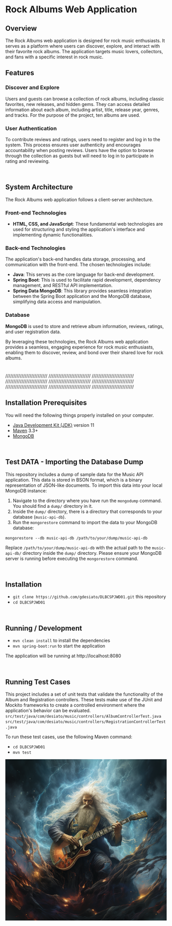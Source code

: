 # Rock Albums Web Application

## Overview
The Rock Albums web application is designed for rock music enthusiasts. It serves as a platform where users can discover, explore, and interact with their favorite rock albums. The application targets music lovers, collectors, and fans with a specific interest in rock music.

## Features

### Discover and Explore
Users and guests can browse a collection of rock albums, including classic favorites, new releases, and hidden gems. They can access detailed information about each album, including artist, title, release year, genres, and tracks. For the purpose of the project, ten albums are used.

### User Authentication
To contribute reviews and ratings, users need to register and log in to the system. This process ensures user authenticity and encourages accountability when posting reviews. Users have the option to browse through the collection as guests but will need to log in to participate in rating and reviewing.

<br>

## System Architecture
The Rock Albums web application follows a client-server architecture.

### Front-end Technologies
- **HTML, CSS, and JavaScript**: These fundamental web technologies are used for structuring and styling the application's interface and implementing dynamic functionalities.

### Back-end Technologies
The application's back-end handles data storage, processing, and communication with the front-end. The chosen technologies include:
- **Java**: This serves as the core language for back-end development.
- **Spring Boot**: This is used to facilitate rapid development, dependency management, and RESTful API implementation.
- **Spring Data MongoDB**: This library provides seamless integration between the Spring Boot application and the MongoDB database, simplifying data access and manipulation.

### Database
**MongoDB** is used to store and retrieve album information, reviews, ratings, and user registration data.

By leveraging these technologies, the Rock Albums web application provides a seamless, engaging experience for rock music enthusiasts, enabling them to discover, review, and bond over their shared love for rock albums.

#
//////////////////////////
//////////////////////////
////////////////////////// \
//////////////////////////
//////////////////////////
////////////////////////// \
//////////////////////////
//////////////////////////
////////////////////////// 

###
## Installation Prerequisites

You will need the following things properly installed on your computer.

* [Java Development Kit (JDK)](https://adoptopenjdk.net/index.html) version 11
* [Maven](https://maven.apache.org/download.cgi) 3.3+
* [MongoDB](https://www.mongodb.com/try/download/community)


<br>

## Test DATA - Importing the Database Dump

This repository includes a dump of sample data for the Music API application. This data is stored in BSON format, which is a binary representation of JSON-like documents. To import this data into your local MongoDB instance:

1. Navigate to the directory where you have run the `mongodump` command. You should find a `dump/` directory in it.
2. Inside the `dump/` directory, there is a directory that corresponds to your database (`music-api-db`).
3. Run the `mongorestore` command to import the data to your MongoDB database:

`mongorestore --db music-api-db /path/to/your/dump/music-api-db`

Replace `/path/to/your/dump/music-api-db` with the actual path to the `music-api-db/` directory inside the `dump/` directory. Please ensure your MongoDB server is running before executing the `mongorestore` command.



<br>

## Installation

* `git clone https://github.com/gdesiato/DLBCSPJWD01.git` this repository
* `cd DLBCSPJWD01`

<br>

## Running / Development

* `mvn clean install` to install the dependencies
* `mvn spring-boot:run` to start the application

The application will be running at http://localhost:8080

<br>

## Running Test Cases
This project includes a set of unit tests that validate the functionality of the Album and Registration controllers. 
These tests make use of the JUnit and Mockito frameworks to create a controlled environment where the application's behavior can be evaluated.
`src/test/java/com/desiato/music/controllers/AlbumControllerTest.java`
`src/test/java/com/desiato/music/controllers/RegistrationControllerTest.java`

To run these test cases, use the following Maven command:
* `cd DLBCSPJWD01`
* `mvn test`




![Rock Album Cover](src/main/resources/static/images/rock_cover.png)


